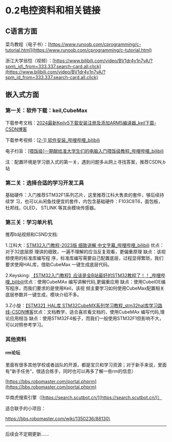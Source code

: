 # 0.2电控资料和相关链接

## C语言方面

菜鸟教程（电子书）：[https://www.runoob.com/cprogramming/c-tutorial.html](https://www.runoob.com/cprogramming/c-tutorial.html)

浙江大学翁恺（视频）：[https://www.bilibili.com/video/BV1dr4y1n7vA/?spm\_id\_from=333.337.search-card.all.click](https://www.bilibili.com/video/BV1dr4y1n7vA/?spm_id_from=333.337.search-card.all.click)

## 嵌入式方面

### 第一关：软件下载：keil,CubeMax

下载参考文档：[2024最新Keilv5下载安装注册及添加ARM5编译器\_keil下载-CSDN博客](https://blog.csdn.net/m0_74401766/article/details/139483784?ops_request_misc=%7B%22request%5Fid%22%3A%22172456688616800211519282%22%2C%22scm%22%3A%2220140713.130102334..%22%7D\&request_id=172456688616800211519282\&biz_id=0\&utm_medium=distribute.pc_search_result.none-task-blog-2~all~sobaiduend~default-4-139483784-null-null.142%5ev100%5econtrol\&utm_term=Keil5%E6%9C%80%E6%96%B0%E7%89%88\&spm=1018.2226.3001.4187)

下载参考视频：[\[2-1\] 软件安装\_哔哩哔哩\_bilibili](https://www.bilibili.com/video/BV1th411z7sn/?t=3.4\&p=3\&vd_source=33c85e0a5ec0a37d7f18dacde2281df1)

电子扫盲：[\[喂饭级\]一期献给准大学生们的电脑入门喂饭级教程\_哔哩哔哩\_bilibili](https://www.bilibili.com/video/BV1U7b9ewEeK/?spm_id_from=333.337.search-card.all.click)

注：配置环境是学习嵌入式的第一关，遇到问题多从网上寻找答案，推荐CSDN,b站

&#x20;

### 第二关：选择合适的学习开发工具

基础硬件：入门推荐STM32F1系列芯片，这里推荐江科大售卖的套件，够后续持续学 习，也可以从闲鱼找便宜的套件，内包含基础硬件：F103C8T6，面包板，杜邦线，OLED， STLINK 等其余模块传感器。

&#x20;

### 第三关：学习单片机

推荐b站视频和CSND文档:

1.江科大：[STM32入门教程-2023版 细致讲解 中文字幕\_哔哩哔哩\_bilibili](https://www.bilibili.com/video/BV1th411z7sn?vd_source=33c85e0a5ec0a37d7f18dacde2281df1\&spm_id_from=333.788.videopod.episodes) 优点：对于32底层原 理讲的细致，一遍不理解的应当反复观看，更偏重原理 缺点：该视频使用的标准库编写程 序，标准库编写需要自己配置底层，过程显得繁琐，我们要求使用HAL库，借助CubeMax 一键生成底层代码。

2.Keysking: [【STM32入门教程】应该是全B站最好的STM32教程了！！\_哔哩哔哩\_bilibili](https://www.bilibili.com/video/BV12v4y1y7uV/?t=206.1\&vd_source=33c85e0a5ec0a37d7f18dacde2281df1)优点：使用CubeMAx 编写讲解代码,更偏重应用 缺点：使用CubeIDE编写程序，而我们要求的是使用Keil，该视 频主要学习如何使用CubeMax配置相关底层参数并一键生成，模块介绍不多。

3.Z小旋：[【STM32】HAL库 STM32CubeMX系列学习教程\_stm32hal库学习路线-CSDN博客](https://blog.csdn.net/as480133937/article/details/99935090?ops_request_misc=%257B%2522request%255Fid%2522%253A%2522a93c8daa2ddb52cdf45b3ee86f9a889a%2522%252C%2522scm%2522%253A%252220140713.130102334..%2522%257D\&request_id=a93c8daa2ddb52cdf45b3ee86f9a889a\&biz_id=0\&utm_medium=distribute.pc_search_result.none-task-blog-2~all~top_positive~default-1-99935090-null-null.142%5ev102%5epc_search_result_base6\&utm_term=stm32cubemx\&spm=1018.2226.3001.4187)优点：文档教学，适合喜欢看文档的，使用CubeMAx 编写代码,理论应用相当 缺点：使用STM32F4板子，而我们一般使用STM32F1但影响不大，可以对照参考学习。

### 其他资料

#### rm论坛

里面有很多其他学校或者战队的开源，都是宝贝和学习资源；对于新手来说，里面有”新手任务“，很适合练手，同时也可以再多了解一些rm的信息）

[https://bbs.robomaster.com/portal.phprm](https://bbs.robomaster.com/portal.phprm)

华南虎搜索引擎（[https://search.scutbot.cn/](https://search.scutbot.cn/)）

适合联手的小项目：

[https://bbs.robomaster.com/wiki/1350236/88130\
](https://bbs.robomaster.com/wiki/1350236/88130%E5%B5%8C%E5%85%A5%E5%BC%8F%EF%BC%8C%E7%94%B5%E6%8E%A7%EF%BC%8C%E6%96%B0%E6%89%8B%E4%BB%BB%E5%8A%A1%E7%9B%B8%E5%85%B3)

***

后续会不定期更新……
